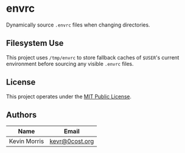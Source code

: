 # envrc

Dynamically source `.envrc` files when changing directories.

## Filesystem Use

This project uses `/tmp/envrc` to store fallback caches of `$USER`'s
current environment before sourcing any visible `.envrc` files.

## License

This project operates under the [MIT Public License](LICENSE).

## Authors

| Name         | Email          |
|--------------|----------------|
| Kevin Morris | kevr@0cost.org |
